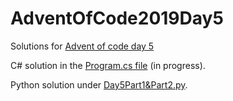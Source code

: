 # AdventOfCode2019Day5
Solutions for [Advent of code day 5](https://adventofcode.com/2019/day/5)

C# solution in the [Program.cs file](https://github.com/Sefan90/AdventOfCode2019/blob/master/AdventOfCode2019Day05/Program.cs) (in progress).

Python solution under [Day5Part1&Part2.py](https://github.com/Sefan90/AdventOfCode2019/blob/master/AdventOfCode2019Day05/Day5Part1%26Part2.py).
